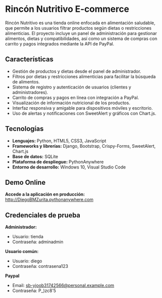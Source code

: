 # Rincón Nutritivo  E-commerce
 
Rincón Nutritivo es una tienda online enfocada en alimentación saludable, que permite a los usuarios filtrar productos según dietas o restricciones alimenticias. El proyecto incluye un panel de administración para gestionar alimentos, dietas y compatibilidades, así como un sistema de compras con carrito y pagos integrados mediante la API de PayPal.  



## Características

- Gestión de productos y dietas desde el panel de administrador.
- Filtros por dietas y restricciones alimenticias para facilitar la búsqueda de alimentos.
- Sistema de registro y autenticación de usuarios (clientes y administradores).
- Carrito de compras y pagos en línea con integración a PayPal.
- Visualización de información nutricional de los productos.
- Interfaz responsiva y amigable para dispositivos móviles y escritorio.
- Uso de alertas y notificaciones con SweetAlert y gráficos con Chart.js.



## Tecnologías

- **Lenguajes:** Python, HTML5, CSS3, JavaScript
- **Frameworks y librerías:** Django, Bootstrap, Crispy-Forms, SweetAlert, Chart.js
- **Base de datos:** SQLite
- **Plataforma de despliegue:** PythonAnywhere
- **Entorno de desarrollo:** Windows 10, Visual Studio Code

## Demo Online

**Accede a la aplicación en producción:**
http://DiegoBMZurita.pythonanywhere.com

## Credenciales de prueba

**Administrador:** 
- Usuario: tienda
- Contraseña: adminadmin

**Usuario común:**
- Usuario: diego
- Contraseña: contrasena123

**Paypal**
- Email: sb-yjoob31742566@personal.example.com
- Contraseña: P_)zc8'5
